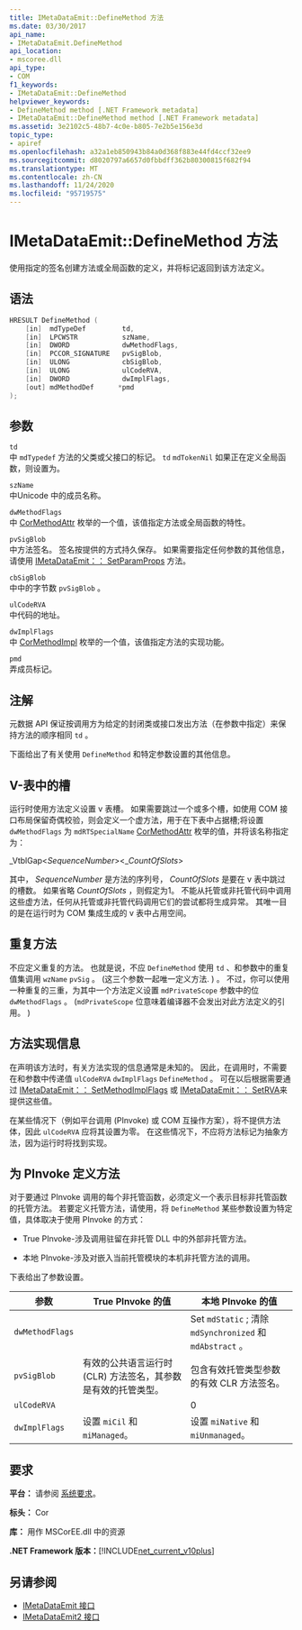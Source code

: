 ```yaml
---
title: IMetaDataEmit::DefineMethod 方法
ms.date: 03/30/2017
api_name:
- IMetaDataEmit.DefineMethod
api_location:
- mscoree.dll
api_type:
- COM
f1_keywords:
- IMetaDataEmit::DefineMethod
helpviewer_keywords:
- DefineMethod method [.NET Framework metadata]
- IMetaDataEmit::DefineMethod method [.NET Framework metadata]
ms.assetid: 3e2102c5-48b7-4c0e-b805-7e2b5e156e3d
topic_type:
- apiref
ms.openlocfilehash: a32a1eb850943b84a0d368f883e44fd4ccf32ee9
ms.sourcegitcommit: d8020797a6657d0fbbdff362b80300815f682f94
ms.translationtype: MT
ms.contentlocale: zh-CN
ms.lasthandoff: 11/24/2020
ms.locfileid: "95719575"
---
```

# <a name="imetadataemitdefinemethod-method"></a>IMetaDataEmit::DefineMethod 方法

使用指定的签名创建方法或全局函数的定义，并将标记返回到该方法定义。  
  
## <a name="syntax"></a>语法  
  
```cpp  
HRESULT DefineMethod (
    [in]  mdTypeDef         td,
    [in]  LPCWSTR           szName,
    [in]  DWORD             dwMethodFlags,
    [in]  PCCOR_SIGNATURE   pvSigBlob,
    [in]  ULONG             cbSigBlob,
    [in]  ULONG             ulCodeRVA,
    [in]  DWORD             dwImplFlags,
    [out] mdMethodDef      *pmd  
);  
```  
  
## <a name="parameters"></a>参数  

 `td`  
 中 `mdTypedef` 方法的父类或父接口的标记。 `td` `mdTokenNil` 如果正在定义全局函数，则设置为。  
  
 `szName`  
 中Unicode 中的成员名称。  
  
 `dwMethodFlags`  
 中 [CorMethodAttr](cormethodattr-enumeration.md) 枚举的一个值，该值指定方法或全局函数的特性。  
  
 `pvSigBlob`  
 中方法签名。 签名按提供的方式持久保存。 如果需要指定任何参数的其他信息，请使用 [IMetaDataEmit：： SetParamProps](imetadataemit-setparamprops-method.md) 方法。  
  
 `cbSigBlob`  
 中中的字节数 `pvSigBlob` 。  
  
 `ulCodeRVA`  
 中代码的地址。  
  
 `dwImplFlags`  
 中 [CorMethodImpl](cormethodimpl-enumeration.md) 枚举的一个值，该值指定方法的实现功能。  
  
 `pmd`  
 弄成员标记。  
  
## <a name="remarks"></a>注解  

 元数据 API 保证按调用方为给定的封闭类或接口发出方法（在参数中指定）来保持方法的顺序相同 `td` 。  
  
 下面给出了有关使用 `DefineMethod` 和特定参数设置的其他信息。  
  
## <a name="slots-in-the-v-table"></a>V-表中的槽  

 运行时使用方法定义设置 v 表槽。 如果需要跳过一个或多个槽，如使用 COM 接口布局保留奇偶校验，则会定义一个虚方法，用于在下表中占据槽;将设置 `dwMethodFlags` 为 `mdRTSpecialName` [CorMethodAttr](cormethodattr-enumeration.md) 枚举的值，并将该名称指定为：  
  
 _VtblGap\<*SequenceNumber*>\<\_*CountOfSlots*>
  
 其中， *SequenceNumber* 是方法的序列号， *CountOfSlots* 是要在 v 表中跳过的槽数。 如果省略 *CountOfSlots* ，则假定为1。 不能从托管或非托管代码中调用这些虚方法，任何从托管或非托管代码调用它们的尝试都将生成异常。 其唯一目的是在运行时为 COM 集成生成的 v 表中占用空间。  
  
## <a name="duplicate-methods"></a>重复方法  

 不应定义重复的方法。 也就是说，不应 `DefineMethod` 使用 `td` 、和参数中的重复值集调用 `wzName` `pvSig` 。  (这三个参数一起唯一定义方法. ) 。 不过，你可以使用一种重复的三重，为其中一个方法定义设置 `mdPrivateScope` 参数中的位 `dwMethodFlags` 。  (`mdPrivateScope` 位意味着编译器不会发出对此方法定义的引用。 )   
  
## <a name="method-implementation-information"></a>方法实现信息  

 在声明该方法时，有关方法实现的信息通常是未知的。 因此，在调用时，不需要在和参数中传递值 `ulCodeRVA` `dwImplFlags` `DefineMethod` 。 可在以后根据需要通过 [IMetaDataEmit：： SetMethodImplFlags](imetadataemit-setmethodimplflags-method.md) 或 [IMetaDataEmit：： SetRVA](imetadataemit-setrva-method.md)来提供这些值。  
  
 在某些情况下（例如平台调用 (PInvoke) 或 COM 互操作方案），将不提供方法体，因此 `ulCodeRVA` 应将其设置为零。 在这些情况下，不应将方法标记为抽象方法，因为运行时将找到实现。  
  
## <a name="defining-a-method-for-pinvoke"></a>为 PInvoke 定义方法  

 对于要通过 PInvoke 调用的每个非托管函数，必须定义一个表示目标非托管函数的托管方法。 若要定义托管方法，请使用，将 `DefineMethod` 某些参数设置为特定值，具体取决于使用 PInvoke 的方式：  
  
- True PInvoke-涉及调用驻留在非托管 DLL 中的外部非托管方法。  
  
- 本地 PInvoke-涉及对嵌入当前托管模块的本机非托管方法的调用。  
  
 下表给出了参数设置。  
  
|参数|True PInvoke 的值|本地 PInvoke 的值|  
|---------------|-----------------------------|------------------------------|  
|`dwMethodFlags`||Set `mdStatic` ; 清除 `mdSynchronized` 和 `mdAbstract` 。|  
|`pvSigBlob`|有效的公共语言运行时 (CLR) 方法签名，其参数是有效的托管类型。|包含有效托管类型参数的有效 CLR 方法签名。|  
|`ulCodeRVA`||0|  
|`dwImplFlags`|设置 `miCil` 和 `miManaged`。|设置 `miNative` 和 `miUnmanaged`。|  
  
## <a name="requirements"></a>要求  

 **平台：** 请参阅 [系统要求](../../get-started/system-requirements.md)。  
  
 **标头：** Cor  
  
 **库：** 用作 MSCorEE.dll 中的资源  
  
 **.NET Framework 版本：**[!INCLUDE[net_current_v10plus](../../../../includes/net-current-v10plus-md.md)]  
  
## <a name="see-also"></a>另请参阅

- [IMetaDataEmit 接口](imetadataemit-interface.md)
- [IMetaDataEmit2 接口](imetadataemit2-interface.md)
